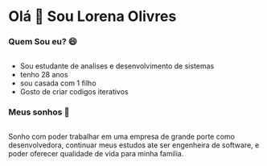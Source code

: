# Olá 👋 Sou Lorena Olivres
### Quem Sou eu? 😄
##
- Sou estudante de analises e desenvolvimento de sistemas
- tenho 28 anos
- sou casada com 1 filho
- Gosto de criar codigos iterativos

### Meus sonhos 🔭
##

Sonho com poder trabalhar em uma empresa de grande porte como desenvolvedora, continuar meus estudos ate ser engenheira de software, e poder oferecer qualidade de vida para minha familia.
